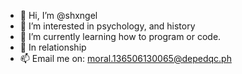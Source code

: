 - 👋 Hi, I’m @shxngel
- 👀 I’m interested in psychology, and history 
- 🌱 I’m currently learning how to program or code.
- 💞️ In relationship 
- 📫 Email me on: moral.136506130065@depedqc.ph

<!---
shxngel/shxngel is a ✨ special ✨ repository because its `README.md` (this file) appears on your GitHub profile.
You can click the Preview link to take a look at your changes.
--->
